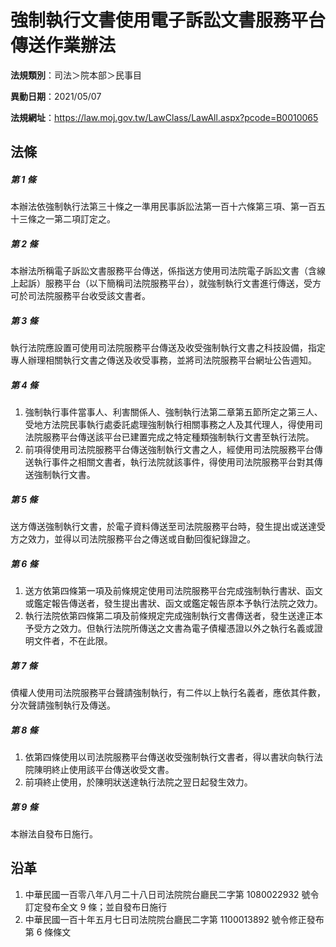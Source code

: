 # 強制執行文書使用電子訴訟文書服務平台傳送作業辦法

**法規類別**：司法＞院本部＞民事目

**異動日期**：2021/05/07  

**法規網址**：https://law.moj.gov.tw/LawClass/LawAll.aspx?pcode=B0010065





## 法條
##### 第 1 條
本辦法依強制執行法第三十條之一準用民事訴訟法第一百十六條第三項、第一百五十三條之一第二項訂定之。

##### 第 2 條
本辦法所稱電子訴訟文書服務平台傳送，係指送方使用司法院電子訴訟文書（含線上起訴）服務平台（以下簡稱司法院服務平台），就強制執行文書進行傳送，受方可於司法院服務平台收受該文書者。

##### 第 3 條
執行法院應設置可使用司法院服務平台傳送及收受強制執行文書之科技設備，指定專人辦理相關執行文書之傳送及收受事務，並將司法院服務平台網址公告週知。

##### 第 4 條
1. 強制執行事件當事人、利害關係人、強制執行法第二章第五節所定之第三人、受地方法院民事執行處委託處理強制執行相關事務之人及其代理人，得使用司法院服務平台傳送該平台已建置完成之特定種類強制執行文書至執行法院。
1. 前項得使用司法院服務平台傳送強制執行文書之人，經使用司法院服務平台傳送執行事件之相關文書者，執行法院就該事件，得使用司法院服務平台對其傳送強制執行文書。

##### 第 5 條
送方傳送強制執行文書，於電子資料傳送至司法院服務平台時，發生提出或送達受方之效力，並得以司法院服務平台之傳送或自動回復紀錄證之。

##### 第 6 條
1. 送方依第四條第一項及前條規定使用司法院服務平台完成強制執行書狀、函文或鑑定報告傳送者，發生提出書狀、函文或鑑定報告原本予執行法院之效力。
1. 執行法院依第四條第二項及前條規定完成強制執行文書傳送者，發生送達正本予受方之效力。但執行法院所傳送之文書為電子債權憑證以外之執行名義或證明文件者，不在此限。

##### 第 7 條
債權人使用司法院服務平台聲請強制執行，有二件以上執行名義者，應依其件數，分次聲請強制執行及傳送。

##### 第 8 條
1. 依第四條使用以司法院服務平台傳送收受強制執行文書者，得以書狀向執行法院陳明終止使用該平台傳送收受文書。
1. 前項終止使用，於陳明狀送達執行法院之翌日起發生效力。

##### 第 9 條
本辦法自發布日施行。

## 沿革
1. 中華民國一百零八年八月二十八日司法院院台廳民二字第 1080022932 號令訂定發布全文 9  條；並自發布日施行
1. 中華民國一百十年五月七日司法院院台廳民二字第 1100013892 號令修正發布第 6  條條文
